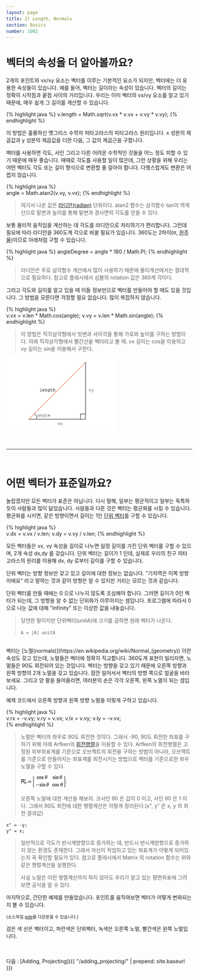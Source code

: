 ```yaml
---
layout: page
title: 2) Length, Normals
section: Basics
number: 1002
---
```


# 벡터의 속성을 더 알아볼까요?

2개의 포인트와 vx/vy 요소는 벡터를 이루는 기본적인 요소가 되지만, 벡터에는 더 유용한 속성들이 있습니다. 예를 들어, 벡터는 길이라는 속성이 있습니다. 벡터의 길이는 정확히 시작점과 끝점 사이의 거리입니다. 우리는 이미 벡터의 vx/vy 요소를 알고 있기 때문에, 매우 쉽게 그 길이를 계산할 수 있습니다.

{% highlight java %}
v.length = Math.sqrt(v.vx * v.vx + v.vy * v.vy);
{% endhighlight %}

이 방법은 훌륭하신 옛그리스 수학자 피타고라스의 피타고라스 원리입니다. 
x 성분의 제곱값과 y 성분의 제곱값을 더한 다음, 그 값의 제곱근을 구합니다.

벡터를 사용하면 각도, 사인 그리고 다른 어려운 수학적인 것들을 어느 정도 피할 수 있기 때문에 매우 좋습니다. 
때때로 각도를 사용할 일이 많은데, 그런 상황을 위해 우리는 어떤 벡터도 각도 또는 길이 형식으로 변환할 줄 알아야 합니다. 
다행스럽게도 변환은 어렵지 않습니다.

{% highlight java %}  
angle = Math.atan2(v.vy, v.vx); 
{% endhighlight %}

>여기서 나온 값은 [라디안(radian)](https://ko.wikipedia.org/wiki/%EB%9D%BC%EB%94%94%EC%95%88) 단위이다. atan2 함수는 삼각함수 tan의 역계산으로 밑변과 높이를 통해 밑변과 경사면의 각도를 얻을 수 있다.

보통 물리적 움직임을 계산하는 데 각도를 라디안으로 처리하기가 편리합니다. 
그런데 필요에 따라 라디안을 360도계 각으로 바꿀 필요가 있습니다.
360도는 2파이(π, [원주율](https://ko.wikipedia.org/wiki/%EC%9B%90%EC%A3%BC%EC%9C%A8))이므로 아래처럼 구할 수 있습니다.

{% highlight java %}
angleDegree = angle * 180 / Math.PI;
{% endhighlight %}

> 라디안은 주로 삼각함수 계산에서 많이 사용하기 때문에 물리계산에서는 절대적으로 필요하다. 참고로 플래시에서 심볼의 rotation 값은 360계 각이다.

그리고 각도와 길이를 알고 있을 때 이들 정보만으로 벡터를 만들어야 할 때도 있을 것입니다. 
그 방법을 모른다면 걱정할 필요 없습니다. 
많이 복잡하지 않습니다.

{% highlight java %}  
v.vx = v.len * Math.cos(angle);
v.vy = v.len * Math.sin(angle);
{% endhighlight %}

> 이 방법은 직각삼각형에서 빗변과 사이각을 통해 가로와 높이를 구하는 방법이다. 아래 직각삼각형에서 빨간선을 벡터라고 볼 때, vx 길이는 cos을 이용하고 vy 길이는 sin을 이용해서 구한다.

![Alt 삼각함수](../img/my02_1.png)

<br>

-----

<br>

# 어떤 벡터가 표준일까요?

놀랍겠지만 모든 벡터가 표준은 아닙니다. 다시 말해, 일부는 평균적이고 일부는 독특하듯이 사람들과 많이 닮았습니다. 
사람들과 다른 것은 벡터는 평균화를 시킬 수 있습니다. 평균화를 시키면, 같은 방향이면서 길이는 1인 [단위 벡터](https://en.wikipedia.org/wiki/Unit_vector)를 구할 수 있습니다.

{% highlight java %}  
v.dx = v.vx / v.len;
v.dy = v.vy / v.len; 
{% endhighlight %}

모든 벡터들은 vx, vy 속성을 길이로 나누면 일정 길이를 가진 단위 벡터를 구할 수 있으며, 2개 속성 dx,dy 를 갖습니다. 
단위 벡터는 길이가 1 인데, 실제로 우리의 친구 피타고라스의 원리를 이용해 dx, dy 로부터 길이를 구할 수 있습니다. 

단위 벡터는 방향 정보만 갖고 있고 길이에 대한 정보는 없습니다. 
"기차역은 이쪽 방향이에요" 라고 말하는 것과 같이 방향은 알 수 있지만 거리는 모르는 것과 같습니다.

단위 벡터를 만들 때에는 0 으로 나누지 않도록 조심해야 합니다. 그러면 길이가 0인 벡터가 되는데, 그 방향을 알 수 없는 단위화가 이루어지는 셈입니다. 
프로그램에 따라서 0으로 나눈 값에 대해 "Infinity" 또는 이상한 값을 내놓습니다.

>당연한 말이지만 단위벡터(unitA)에 크기를 곱하면 원래 벡터가 나온다.
>
>```A = |A| unitA```

<br>
벡터는 [노멀(normals)](https://en.wikipedia.org/wiki/Normal_(geometry)) 이란 속성도 갖고 있는데, 노멀들은 벡터에 정확히 직교합니다. 360도계 표현이 빌리자면, 노멀들은 90도 회전되어 있는 것입니다. 벡터는 방향을 갖고 있기 때문에 오른쪽 방향과 왼쪽 방향의 2개 노멀을 갖고 있습니다. 잠깐 일어서서 벡터의 방향 쪽으로 얼굴을 바라보세요. 
그리고 양 팔을 들어올리면, 여러분의 손은 각각 오른쪽, 왼쪽 노멀이 되는 셈입니다.

예제 코드에서 오른쪽 방향과 왼쪽 방향 노멀을 이렇게 구하고 있습니다.

{% highlight java %}  
v.rx = -v.vy;
v.ry = v.vx; 
v.lx = v.vy;
v.ly = -v.vx;  
{% endhighlight %}

>노멀은 벡터의 좌우로 90도 회전한 것이다. 그래서 -90, 90도 회전한 좌표를 구하기 위해 아래 Arfken의 [회전행렬](http://mathworld.wolfram.com/RotationMatrix.html)을 이용할 수 있다. Arfken의 회전행렬은 고정된 외부좌표계를 기준으로 오브젝트의 회전을 구하는 방법이 아니라, 오브젝트를 기준으로 만들어지는 좌표계를 회전시키는 방법으로 벡터를 기준으로한 좌우 노멀을 구할 수 있다.
>
>![Alt 회전행렬](../img/matrix_rotation_of_coordinate.gif)
>
>오른쪽 노말에 대한 계산을 해보자. 코사인 90 은 값이 0 이고, 사인 90 은 1 이다. 그래서 90도 회전에 대한 행렬계산은 이렇게 정리된다.(x", y" 은 x, y 의 회전 결과값)

    x" = -y; 
    y" = x;

>
>일반적으로 각도가 반시계방향으로 증가하는 데, 반드시 반시계방향으로 증가하지 않는 환경도 존재한다. 그래서 자신이 작업하고 있는 좌표계가 어떻게 되어있는지 꼭 확인할 필요가 있다. 참고로 플래시에서 Matrix 의 rotation 함수는 위와 같은 행렬계산을 실행한다.
>
>사실 노멀은 이런 행렬계산까지 하지 않아도 우리가 알고 있는 평면좌표에 그려보면 공식을 알 수 있다.

마지막으로, 간단한 예제를 만들었습니다. 포인트를 움직여보면 벡터가 어떻게 변화되는지 볼 수 있습니다.

<canvas data-processing-sources="../data/length_normals.pde"></canvas>
<small>(소스파일 [pde](../data/length_normals.pde)를 다운받을 수 있습니다.)</small>

검은 색 선은 벡터이고, 파란색은 단위벡터, 녹색은 오른쪽 노멀, 빨간색은 왼쪽 노멀입니다.

<br>
<br>
다음 : [Adding, Projecting]({{ "/adding_projecting/" | prepend: site.baseurl }})









